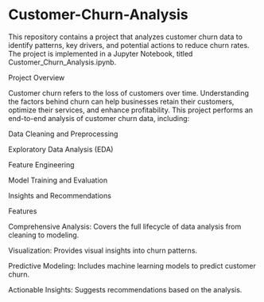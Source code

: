 # Customer-Churn-Analysis

This repository contains a project that analyzes customer churn data to identify patterns, key drivers, and potential actions to reduce churn rates. The project is implemented in a Jupyter Notebook, titled Customer_Churn_Analysis.ipynb.

Project Overview

Customer churn refers to the loss of customers over time. Understanding the factors behind churn can help businesses retain their customers, optimize their services, and enhance profitability. This project performs an end-to-end analysis of customer churn data, including:

Data Cleaning and Preprocessing

Exploratory Data Analysis (EDA)

Feature Engineering

Model Training and Evaluation

Insights and Recommendations

Features

Comprehensive Analysis: Covers the full lifecycle of data analysis from cleaning to modeling.

Visualization: Provides visual insights into churn patterns.

Predictive Modeling: Includes machine learning models to predict customer churn.

Actionable Insights: Suggests recommendations based on the analysis.

